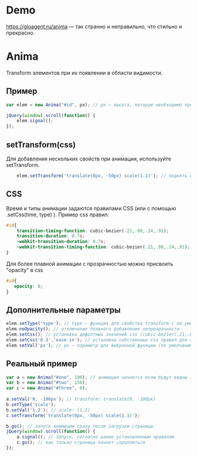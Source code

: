 # Demo
https://gloagent.ru/anima — так странно и неправильно, что стильно и прекрасно.
# Anima
Transform элементов при их появлении в области видимости.
## Пример
```javascript
var elem = new Anima("#id", px); // px — высота, которую необходимо проскролить для начала анимации
```
```javascript
jQuery(window).scroll(function() {
    elem.signal();
});
```
## setTransform(css)
Для добавления нескольких свойств при анимации, используйте setTransform.
```javascript
    elem.setTransform('translate(0px, -50px) scale(1.1)'); // поднять и увеличить элемент
```
## CSS
Время и типы анимации задаются правилами CSS (или с помощью .setCss(time, type) ). Пример css правил:
```css
#id{
    transition-timing-function: cubic-bezier(.21,.08,.24,.91);
    transition-duration: 0.7s;
    -webkit-transition-duration: 0.7s;
    -webkit-transition-timing-function: cubic-bezier(.21,.08,.24,.91);
}
```
Для более плавной анимации с прозрачностью можно присвоить "opacity" в css
```css
#id{
   opacity: 0;
}
```
## Дополнительные параметры
```javascript
elem.setType('type'); // type — функция для свойства transform ( по умолчанию "translate" )
elem.noOpacity(); // отключение плавного добавления непрозрачности
elem.setCss(); // установка дефолтных значений css (cubic-bezier(.21,.08,.24,.91) продолжительностью 0.7 сек)
elem.setCss('0.3','ease-in'); // установка собственных css правил для анимации
elem.setVal('px'); // px — параметр для выбранной функции (по умолчанию "0, -50px")
```
## Реальный пример
```javascript
var a = new Anima("#one", 100); // анимация начнется если будут видны 100px от #one
var b = new Anima("#two", 150);
var c = new Anima("#three", 0);
	
a.setVal('0, -100px'); // transform: translate(0, -100px)
b.setType('scale');
b.setVal('1.2'); // scale: (1.2)
c.setTransform('translate(0px, -50px) scale(1.1)');

b.go(); // запуск анимации сразу после загрузки страницы	
jQuery(window).scroll(function() {
    a.signal(); // запуск, согласно ранее установленным правилам
    c.go(); // как только страница начнет скроллиться
});
```
